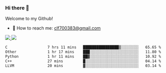 ### Hi there 👋

<!--
**clingfei/clingfei** is a ✨ _special_ ✨ repository because its `README.md` (this file) appears on your GitHub profile.

Here are some ideas to get you started:

- 🔭 I’m currently working on ...
- 🌱 I’m currently learning ...
- 👯 I’m looking to collaborate on ...
- 🤔 I’m looking for help with ...
- 💬 Ask me about ...
- 📫 How to reach me: ...
- 😄 Pronouns: ...
- ⚡ Fun fact: ...
-->
Welcome to my Github!
- 📧 How to reach me: clf700383@gmail.com

<a href="https://github.com/anuraghazra/github-readme-stats">
  <img src="https://github-readme-stats.vercel.app/api?username=clingfei&count_private=true&show_icons=true&include_all_commits=true&line_height=21&hide_border=true&repo=github-readme-stats" />
</a>
<a href="https://github.com/anuraghazra/convoychat">
  <img src="https://github-readme-stats.vercel.app/api/top-langs/?username=clingfei&hide=Tcl,Perl,Makefile,CSS,HTML,Yacc,Lex,Verilog&langs_count=6&layout=compact&hide_border=true&repo=convoychat" />
</a>

<!--START_SECTION:waka-->

```txt
C                  7 hrs 11 mins   ████████████████▒░░░░░░░░   65.65 %
Other              1 hr 17 mins    ███░░░░░░░░░░░░░░░░░░░░░░   11.80 %
Python             1 hr 11 mins    ██▓░░░░░░░░░░░░░░░░░░░░░░   10.92 %
C++                27 mins         █░░░░░░░░░░░░░░░░░░░░░░░░   04.14 %
LLVM               20 mins         ▓░░░░░░░░░░░░░░░░░░░░░░░░   03.14 %
```

<!--END_SECTION:waka-->
